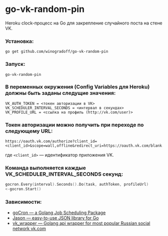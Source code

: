 # go-vk-random-pin

Heroku clock-процесс на Go для закрепление случайного поста на стене VK.

### Установка:

```
go get github.com/winogradoff/go-vk-random-pin
```

### Запуск:

```
go-vk-random-pin
```

### В переменных окружения (Config Variables для Heroku) должны быть заданы следущие значения:

```
VK_AUTH_TOKEN = <токен авторизации в VK>
VK_SCHEDULER_INTERVAL_SECONDS = <интервал в секундах>
VK_PROFILE_URL = <ссылка на профиль (http://vk.com/user)>
```

### Токен авторизации можно получить при переходе по следующему URL:

```
https://oauth.vk.com/authorize?client_id=<client_id>&scope=wall,offline&redirect_uri=https://oauth.vk.com/blank.html&display=page&v=5.29&response_type=token
```

где `<client_id>` — идентификатор приложения VK.

### Команда выполняется каждые VK_SCHEDULER_INTERVAL_SECONDS секунд:

```go
gocron.Every(interval).Seconds().Do(task, authToken, profileUrl)
<-gocron.Start()
```

### Зависимости:

* [goCron — a Golang Job Scheduling Package](https://github.com/jasonlvhit/gocron)
* [Jason — easy-to-use JSON library for Go](https://github.com/antonholmquist/jason)
* [vk_wrapper — Golang api wrapper for most popular Russian social network vk.com](https://github.com/bogdansolomykin/vk_wrapper/vk)